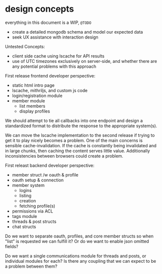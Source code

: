 
# design concepts

everything in this document is a WIP, `@TODO`

- create a detailed mongodb schema and model our expected data
- seek UX assistance with interaction design


Untested Concepts:

- client side cache using lscache for API results
- use of UTC timezones exclusively on server-side, and whether there are any potential problems with this approach

First release frontend developer perspective:

- static html intro page
- lscache, mithriljs, and custom js code
- login/registration module
- member module
    - list members
    - display profiles

We should attempt to tie all callbacks into one endpoint and design a standardized format to distribute the response to the appropriate system(s).

We can move the lscache implementation to the second release if trying to get it to play nicely becomes a problem.  One of the main concerns is sensible cache-invalidation.  If the cache is constantly being invalidated and in large chunks, then caching the content serves little value.  Additionally inconsistencies between browsers could create a problem.


First releast backend developer perspective:

- member struct /w oauth & profile
- oauth setup & connection
- member system
    - logins
    - listing
    - creation
    - fetching profile(s)
- permissions via ACL
- tags module
- threads & post structs
- chat structs

Do we want to separate oauth, profiles, and core member structs so when "list" is requested we can fulfill it?  Or do we want to enable json omitted fields?

Do we want a single communications module for threads and posts, or individual modules for each?  Is there any coupling that we can expect to be a problem between them?


